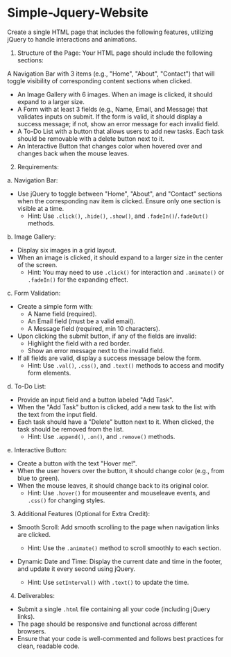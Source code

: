# Simple-Jquery-Website
Create a single HTML page that includes the following features, utilizing jQuery to handle interactions and animations.

1. Structure of the Page:
Your HTML page should include the following sections:

A Navigation Bar with 3 items (e.g., "Home", "About", "Contact") that will toggle visibility of corresponding content sections when clicked.
- An Image Gallery with 6 images. When an image is clicked, it should expand to a larger size.
- A Form with at least 3 fields (e.g., Name, Email, and Message) that validates inputs on submit. If the form is valid, it should display a success message; if not, show an error message for each invalid field.
- A To-Do List with a button that allows users to add new tasks. Each task should be removable with a delete button next to it.
- An Interactive Button that changes color when hovered over and changes back when the mouse leaves.

2. Requirements:

a. Navigation Bar:
- Use jQuery to toggle between "Home", "About", and "Contact" sections when the corresponding nav item is clicked. Ensure only one section is visible at a time.
  - Hint: Use `.click()`, `.hide()`, `.show()`, and `.fadeIn()`/`.fadeOut()` methods.

b. Image Gallery:
- Display six images in a grid layout.
- When an image is clicked, it should expand to a larger size in the center of the screen.
  - Hint: You may need to use `.click()` for interaction and `.animate()` or `.fadeIn()` for the expanding effect.

c. Form Validation:
- Create a simple form with:
  - A Name field (required).
  - An Email field (must be a valid email).
  - A Message field (required, min 10 characters).
- Upon clicking the submit button, if any of the fields are invalid:
  - Highlight the field with a red border.
  - Show an error message next to the invalid field.
- If all fields are valid, display a success message below the form.
  - Hint: Use `.val()`, `.css()`, and `.text()` methods to access and modify form elements.

d. To-Do List:
- Provide an input field and a button labeled "Add Task".
- When the "Add Task" button is clicked, add a new task to the list with the text from the input field.
- Each task should have a "Delete" button next to it. When clicked, the task should be removed from the list.
  - Hint: Use `.append()`, `.on()`, and `.remove()` methods.

e. Interactive Button:
- Create a button with the text "Hover me!".
- When the user hovers over the button, it should change color (e.g., from blue to green).
- When the mouse leaves, it should change back to its original color.
  - Hint: Use `.hover()` for mouseenter and mouseleave events, and `.css()` for changing styles.

3. Additional Features (Optional for Extra Credit):
- Smooth Scroll: Add smooth scrolling to the page when navigation links are clicked.
  - Hint: Use the `.animate()` method to scroll smoothly to each section.
  
- Dynamic Date and Time: Display the current date and time in the footer, and update it every second using jQuery.
  - Hint: Use `setInterval()` with `.text()` to update the time.

4. Deliverables:
- Submit a single `.html` file containing all your code (including jQuery links).
- The page should be responsive and functional across different browsers.
- Ensure that your code is well-commented and follows best practices for clean, readable code.